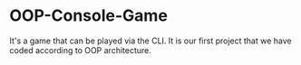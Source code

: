 # OOP-Console-Game
It's a game that can be played via the CLI. It is our first project that we have coded according to OOP architecture.
